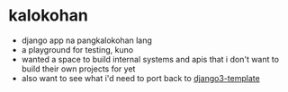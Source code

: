 # kalokohan

- django app na pangkalokohan lang
- a playground for testing, kuno
- wanted a space to build internal systems and apis that i don't want to build their own projects for yet
- also want to see what i'd need to port back to [django3-template](https://github.com/b-ggs/django3-template)
